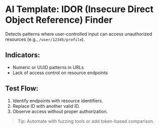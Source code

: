 # AI Template: IDOR (Insecure Direct Object Reference) Finder

Detects patterns where user-controlled input can access unauthorized resources (e.g., `/user/12345/profile`).

## Indicators:
- Numeric or UUID patterns in URLs
- Lack of access control on resource endpoints

## Test Flow:
1. Identify endpoints with resource identifiers.
2. Replace ID with another valid ID.
3. Observe access without proper authorization.

> Tip: Automate with fuzzing tools or add token-based comparison.
